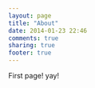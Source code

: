 ```yaml
---
layout: page
title: "About"
date: 2014-01-23 22:46
comments: true
sharing: true
footer: true
---
```


First page! yay!
